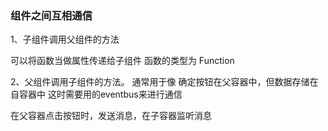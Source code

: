 ### 组件之间互相通信

1、子组件调用父组件的方法

可以将函数当做属性传递给子组件
函数的类型为 Function

2、父组件调用子组件的方法。
通常用于像 确定按钮在父容器中，但数据存储在自容器中
这时需要用的eventbus来进行通信

在父容器点击按钮时，发送消息，在子容器监听消息


